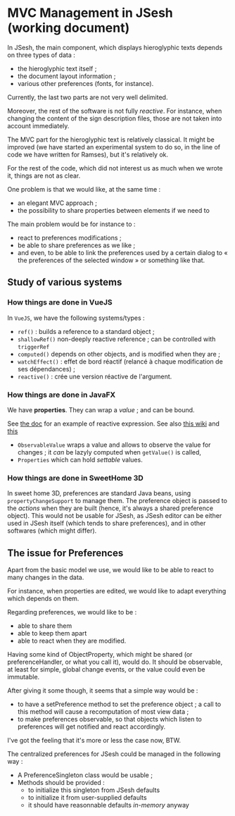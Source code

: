 # MVC Management in JSesh (working document)

In JSesh, the main component, which displays hieroglyphic texts depends on three types of data :

- the hieroglyphic text itself ;
- the document layout information ;
- various other preferences (fonts, for instance).

Currently, the last two parts are not very well delimited.

Moreover, the rest of the software is not fully *reactive*. For instance, when changing the content of the sign description files, those are not taken into account immediately.

The MVC part for the hieroglyphic text is relatively classical. It might be improved (we have started an experimental system to do so, in the line of code we have written for Ramses), but it's relatively ok.

For the rest of the code, which did not interest us as much when we wrote it, things are not as clear.

One problem is that we would like, at the same time :

- an elegant MVC approach ;
- the possibility to share properties between elements if we need to

The main problem would be for instance to :

- react to preferences modifications ;
- be able to share preferences as we like ;
- and even, to be able to link the preferences used by a certain dialog to « the preferences of the selected window » or something like that.

## Study of various systems

### How things are done in VueJS

In `VueJS`, we have the following systems/types :

- `ref()` : builds a reference to a standard object ;
- `shallowRef()` non-deeply reactive reference ; can be controlled with `triggerRef`
- `computed()` depends on other objects, and is modified when they are ;
- `watchEffect()` : effet de bord réactif (relancé à chaque modification de ses dépendances) ;
- `reactive()` : crée une version réactive de l'argument.

### How things are done in JavaFX

We have **properties**. They can wrap a *value* ; and can be bound.

See [the doc](https://docs.oracle.com/javafx/2/binding/jfxpub-binding.htm) for an example of reactive expression.
See also [this wiki](https://wiki.openjdk.org/display/OpenJFX/JavaFX+Property+Architecture)
and [this](https://blog.joda.org/2007/10/java-7-properties-terminology_6780.html)

- `ObservableValue` wraps a value and allows to observe the value for changes ; it *can* be lazyly computed when `getValue()` is called, 
- `Properties` which can hold *settable* values.

### How things are done in SweetHome 3D

In sweet home 3D, preferences are standard Java beans, using `propertyChangeSupport` to manage them.
The preference object is passed to the *actions* when they are built (hence, it's always a shared preference object).
This would not be usable for JSesh, as JSesh editor can be either used in JSesh itself (which tends to share preferences), and 
in other softwares (which might differ).


## The issue for Preferences

Apart from the basic model we use, we would like to be able to react to many changes in the data.

For instance, when properties are edited, we would like to adapt everything which depends on them.

Regarding preferences, we would like to be :

- able to share them
- able to keep them apart
- able to react when they are modified.

Having some kind of ObjectProperty, which might be shared (or preferenceHandler, or what you call it), would do.
It should be observable, at least for simple, global change events, or the value could even be immutable.

After giving it some though, it seems that a simple way would be :

- to have a setPreference method to set the preference object ; a call to this method will cause a recomputation of most view data ;
- to make preferences observable, so that objects which listen to preferences will get notified and react accordingly.

I've got the feeling that it's more or less the case now, BTW.

The centralized preferences for JSesh could be managed in the following way :

- A PreferenceSingleton class would be usable ;
- Methods should be provided :
  - to initialize this singleton from JSesh defaults
  - to initialize it from user-supplied defaults
  - it should have reasonnable defaults *in-memory* anyway

